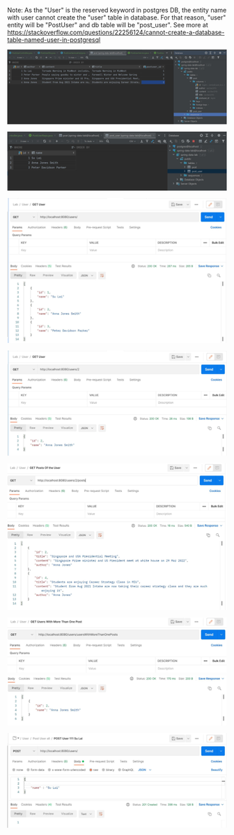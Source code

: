 Note: As the "User" is the reserved keyword in postgres DB, the entity name with user cannot create the "user" table in database.
For that reason,  "user" entity will be "PostUser" and db table will be "post_user".
See more at https://stackoverflow.com/questions/22256124/cannot-create-a-database-table-named-user-in-postgresql


![alt text](https://github.com/tsulai/tsulai.github.io/blob/master/miu-study/cs545-WAA/lab2/screenshots/database-table-post.JPG)

![alt text](https://github.com/tsulai/tsulai.github.io/blob/master/miu-study/cs545-WAA/lab2/screenshots/database-table-post_user.JPG)

![alt text](https://github.com/tsulai/tsulai.github.io/blob/master/miu-study/cs545-WAA/lab2/screenshots/GET-users.JPG)

![alt text](https://github.com/tsulai/tsulai.github.io/blob/master/miu-study/cs545-WAA/lab2/screenshots/GET-users-by-id.JPG)

![alt text](https://github.com/tsulai/tsulai.github.io/blob/master/miu-study/cs545-WAA/lab2/screenshots/GET-posts-of-the-user.JPG)

![alt text](https://github.com/tsulai/tsulai.github.io/blob/master/miu-study/cs545-WAA/lab2/screenshots/GET-users-with-more-than-one-post.JPG)

![alt text](https://github.com/tsulai/tsulai.github.io/blob/master/miu-study/cs545-WAA/lab2/screenshots/POST-user.JPG)

